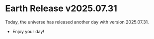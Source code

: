 # Earth Release v2025.07.31
Today, the universe has released another day with version 2025.07.31.
- Enjoy your day!

